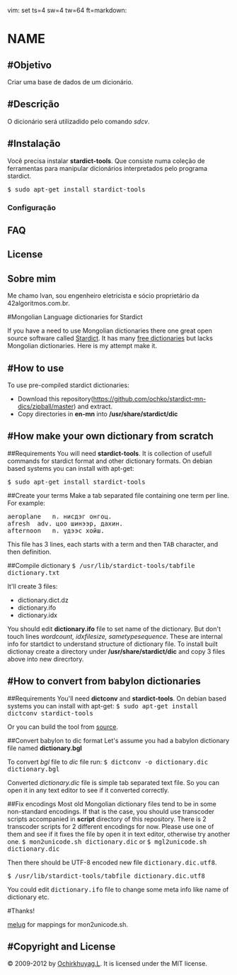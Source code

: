 vim: set ts=4 sw=4 tw=64 ft=markdown:
# __NAME__

#Objetivo
-----------

Criar uma base de dados de um dicionário.

#Descrição
----------

O dicionário será utilizadido pelo comando *sdcv*.

#Instalação
-----------

Você precisa instalar **stardict-tools**. Que consiste
numa coleção de ferramentas para manipular dicionários
interpretados pelo programa stardict.

<tt>$ sudo apt-get install stardict-tools</tt>

### Configuração

## FAQ

## License

## Sobre mim

Me chamo Ivan, sou engenheiro eletricista e sócio proprietário da
42algoritmos.com.br.

#Mongolian Language dictionaries for Stardict

If you have a need to use Mongolian dictionaries there one great open source software called [Stardict](http://code.google.com/p/stardict-3/). It has many [free dictionaries](http://abloz.com/huzheng/stardict-dic/) but lacks Mongolian dictionaries. Here is my attempt make it.

#How to use
-----------
To use pre-compiled stardict dictionaries:

- Download this repository(https://github.com/ochko/stardict-mn-dics/zipball/master) and extract.
- Copy directories in **en-mn** into **/usr/share/stardict/dic**

#How make your own dictionary from scratch
------------------------------------------

##Requirements
You will need **stardict-tools**. It is collection of usefull commands for stardict format and other dictionary formats. On debian based systems you can install with apt-get:

<tt>$ sudo apt-get install stardict-tools</tt>

##Create your terms
Make a tab separated file containing one term per line. For example:
<pre>
aeroplane	n. нисдэг онгоц.
afresh	adv. цоо шинээр, дахин.
afternoon	n. үдээс хойш.
</pre>
This file has 3 lines, each starts with a term and then <tt>TAB</tt> character, and then definition.

##Compile dictionary
<tt>$ /usr/lib/stardict-tools/tabfile dictionary.txt</tt>

It'll create 3 files:
- dictionary.dict.dz
- dictionary.ifo
- dictionary.idx

You should edit **dictionary.ifo** file to set name of the dictionary. But don't touch lines *wordcount, idxfilesize, sametypesequence*. These are internal info for startdict to understand structure of dictionary file.
To install built dictionay create a directory under **/usr/share/stardict/dic** and copy 3 files above into new direcrtory.

#How to convert from babylon dictionaries
-----------------------------------------

##Requirements
You'll need **dictconv** and **stardict-tools**. On debian based systems you can install with apt-get:
<tt>$ sudo apt-get install dictconv stardict-tools</tt>

Or you can build the tool from [source](http://code.google.com/p/stardictproject/).

##Convert babylon to dic format
Let's assume you had a babylon dictionary file named **dictionary.bgl**

To convert *bgl* file to *dic* file run:
<tt>$ dictconv -o dictionary.dic dictionary.bgl</tt>

Converted *dictionary.dic* file is simple tab separated text file. So you can open it in any text editor to see if it converted correctly.

##Fix encodings
Most old Mongolian dictionary files tend to be in some non-standard encodings. If that is the case, you should use transcoder scripts accompanied in **script** directory of this repository. There is 2 transcoder scripts for 2 different encodings for now. Please use one of them and see if it fixes the file by open it in text editor, otherwise try another one.
<tt>$ mon2unicode.sh dictionary.dic</tt>
or
<tt>$ mgl2unicode.sh dictionary.dic</tt>

Then there should be UTF-8 encoded new file <tt>dictionary.dic.utf8</tt>.

<tt>$ /usr/lib/stardict-tools/tabfile dictionary.dic.utf8</tt>

You could edit <tt>dictionary.ifo</tt> file to change some meta info like name of dictionary etc.

#Thanks!

[melug](https://github.com/melug) for mappings for mon2unicode.sh.

#Copyright and License
----------------------

&copy; 2009-2012 by [Ochirkhuyag.L](mailto:ochkoo@gmail.com). It is licensed under the MIT license.

